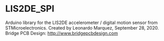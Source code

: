 # LIS2DE_SPI
Arduino library for the LIS2DE accelerometer / digital motion sensor from STMicroelectronics.
Created by Leonardo Marquez, September 28, 2020.
Bridge PCB Design: http://www.bridgepcbdesign.com
